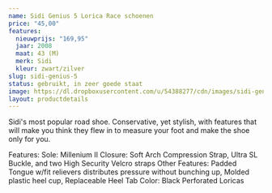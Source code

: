 ```yaml
---
name: Sidi Genius 5 Lorica Race schoenen
price: "45,00"
features:
  nieuwprijs: "169,95"
  jaar: 2008
  maat: 43 (M)
  merk: Sidi
  kleur: zwart/zilver
slug: sidi-genius-5
status: gebruikt, in zeer goede staat
image: https://dl.dropboxusercontent.com/u/54388277/cdn/images/sidi-genius.jpg
layout: productdetails
---
```

Sidi's most popular road shoe. Conservative, yet stylish, with features that will make you think they flew in to measure your foot and make the shoe only for you.

Features:
Sole: Millenium II
Closure: Soft Arch Compression Strap, Ultra SL Buckle,
and two High Security Velcro straps
Other Features: Padded Tongue w/fit relievers
distributes pressure without bunching up, Molded plastic
heel cup, Replaceable Heel Tab
Color: Black Perforated Loricas

